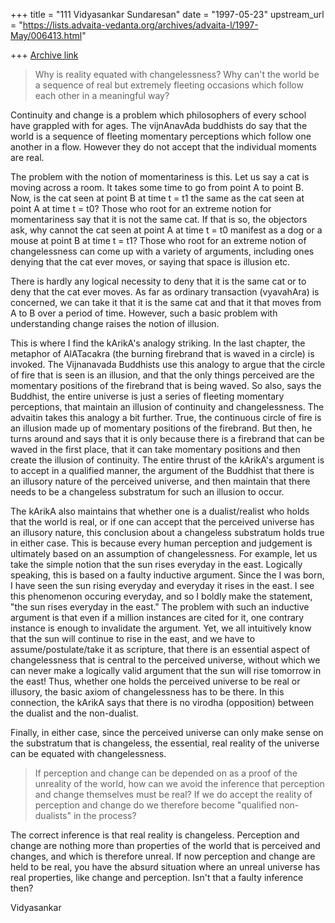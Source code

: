+++
title = "111 Vidyasankar Sundaresan"
date = "1997-05-23"
upstream_url = "https://lists.advaita-vedanta.org/archives/advaita-l/1997-May/006413.html"

+++
[Archive link](https://lists.advaita-vedanta.org/archives/advaita-l/1997-May/006413.html)

> Why is reality equated with changelessness?  Why can't the world be a
> sequence of real but extremely fleeting occasions which follow each other
> in a meaningful way?

Continuity and change is a problem which philosophers of every school have
grappled with for ages. The vijnAnavAda buddhists do say that the world
is a sequence of fleeting momentary perceptions which follow one another
in a flow. However they do not accept that the individual moments are
real.

The problem with the notion of momentariness is this. Let us say a cat is
moving across a room. It takes some time to go from point A to point B.
Now, is the cat seen at point B at time t = t1 the same as the cat seen
at point A at time t = t0? Those who root for an extreme notion for
momentariness say that it is not the same cat. If that is so, the
objectors ask, why cannot the cat seen at point A at time t = t0 manifest
as a dog or a mouse at point B at time t = t1? Those who root for an
extreme notion of changelessness can come up with a variety of arguments,
including ones denying that the cat ever moves, or saying that space is
illusion etc.

There is hardly any logical necessity to deny that it is the same cat or
to deny that the cat ever moves. As far as ordinary transaction
(vyavahAra) is concerned, we can take it that it is the same cat and that
it that moves from A to B over a period of time. However, such a basic
problem with understanding change raises the notion of illusion.

This is where I find the kArikA's analogy striking. In the last chapter,
the metaphor of AlATacakra (the burning firebrand that is waved in a
circle) is invoked. The Vijnanavada Buddhists use this analogy to argue
that the circle of fire that is seen is an illusion, and that the only
things perceived are the momentary positions of the firebrand that is
being waved. So also, says the Buddhist, the entire universe is just a
series of fleeting momentary perceptions, that maintain an illusion of
continuity and changelessness. The advaitin takes this analogy a bit
further. True, the continuous circle of fire is an illusion made up of
momentary positions of the firebrand. But then, he turns around and says
that it is only because there is a firebrand that can be waved in the
first place, that it can take momentary positions and then create the
illusion of continuity. The entire thrust of the kArikA's argument is to
accept in a qualified manner, the argument of the Buddhist that there is
an illusory nature of the perceived universe, and then maintain that there
needs to be a changeless substratum for such an illusion to occur.

The kArikA also maintains that whether one is a dualist/realist who holds
that the world is real, or if one can accept that the perceived universe
has an illusory nature, this conclusion about a changeless substratum
holds true in either case. This is because every human perception and
judgement is ultimately based on an assumption of changelessness. For
example, let us take the simple notion that the sun rises everyday in the
east. Logically speaking, this is based on a faulty inductive argument.
Since the I was born, I have seen the sun rising everyday and everyday it
rises in the east. I see this phenomenon occuring everyday, and so I
boldly make the statement, "the sun rises everyday in the east." The
problem with such an inductive argument is that even if a million
instances are cited for it, one contrary instance is enough to invalidate
the argument. Yet, we all intuitively know that the sun will continue to
rise in the east, and we have to assume/postulate/take it as scripture,
that there is an essential aspect of changelessness that is central to the
perceived universe, without which we can never make a logically valid
argument that the sun will rise tomorrow in the east! Thus, whether one
holds the perceived universe to be real or illusory, the basic axiom of
changelessness has to be there. In this connection, the kArikA says that
there is no virodha (opposition) between the dualist and the non-dualist.

Finally, in either case, since the perceived universe can only make sense
on the substratum that is changeless, the essential, real reality of the
universe can be equated with changelessness.

> If perception and change can be depended on as a proof of the unreality of
> the world, how can we avoid the inference that perception and change
> themselves must be real?  If we do accept the reality of perception and
> change do we therefore become "qualified non-dualists" in the process?

The correct inference is that real reality is changeless. Perception and
change are nothing more than properties of the world that is perceived and
changes, and which is therefore unreal. If now perception and change are
held to be real, you have the absurd situation where an unreal universe
has real properties, like change and perception. Isn't that a faulty
inference then?

Vidyasankar

